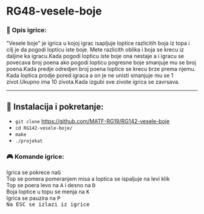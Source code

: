 # RG48-vesele-boje

### :memo: Opis igrice:
"Vesele boje" je igrica u kojoj igrac isapljuje loptice razlicitih boja iz topa i cilj je da pogodi lopticu iste boje. Mete razlicith oblika i boja se krecu iz daljine ka igracu.Kada pogodi lopticu iste boje ona nestaje a i igracu se povecava broj poena ako pogodi lopticu pogresne boje smanjuje mu se broj poena.Kada predje odredjen broj poena loptice se krecu brze prema njemu. Kada loptica prodje pored igraca a on je ne unisti smanjuje mu se 1 zivot.Ukupno ima 10 zivota.Kada izgubi sve zivote igrica se zavrsava.
___


## :wrench: Instalacija i pokretanje:

- `git clone` https://github.com/MATF-RG19/RG142-vesele-boje
- `cd RG142-vesele-boje/`
- `make`
- `./projekat`


### :video_game: Komande igrice:
Igrica se pokrece na<kbd>G</kbd> <br>
Top se pomera pomeranjem misa a loptica se ispaljuje na levi klik<br>
Top se poera levo na <kbd>A</kbd> i desno na <kbd>D</kbd> <br>
Boja loptice u topu se menja na <kbd>K</kbd> <br>
Igrica se pauzira na <kbd>P<kdb> <br>
Na <kbd>ESC</kbd> se izlazi iz igrice 

